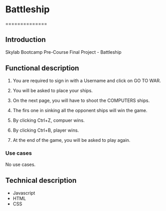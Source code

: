 # Battleship

==============

## Introduction

Skylab Bootcamp Pre-Course Final Project - Battleship

## Functional description

1. You are required to sign in with a Username and click on GO TO WAR. 

2. You will be asked to place your ships.

3. On the next page, you will have to shoot the COMPUTERS ships.

4. The firs one in sinking all the opponent ships will win the game.

5. By clicking Ctrl+Z, compuer wins.

6. By clicking Ctrl+B, player wins.

7. At the end of the game, you will be asked to play again.

### Use cases

No use cases.

## Technical description

- Javascript
- HTML
- CSS